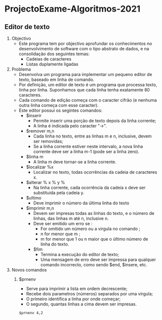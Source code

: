 # ProjectoExame-Algoritmos-2021
## Editor de texto



1. Objectivo
   -   Este programa tem por objectivo aprofundar os conhecimentos no desenvolvimento de software com o tipo abstrato de dados, e na consolidação dos seguintes temas:
       -   Cadeias de caracteres
       -   Listas duplamente ligadas
2. Problema
   - Desenvolva um programa para implementar um pequeno editor de texto, baseado em linha de comando. 
   - Por definição, um editor de texto é um programa que processa texto, linha por linha. Suponhamos que cada linha tenha exatamente 80 caracteres. 
   - Cada comando de edição começa com o caracter cifrão (e nenhuma outra linha começa com esse caracter).
   - Este editor possui os segintes comandos:
     - $inserir
       - Permite inserir uma porção de texto depois da linha corrente;
       - A linha é indicada pelo caracter "->". 
     - $remover m,n
       - Cada linha no texto, entre as linhas m e n, inclusive, devem ser removidas;
       - Se a linha corrente estiver neste intervalo, a nova linha corrente deve ser a linha m-1 (pode ser a linha zero).
     - $linha m
       - A linha m deve tornar-se a linha corrente.
     - $localizar %x
       - Localizar no texto, todas ocorrências da cadeia de caracteres x.
     - $alterar % x % y %
       - Na linha corrente, cada ocorrência da cadeia x deve ser substituida pela cadeia y.
     - $ultimo
       - Deve imprimir o número da última linha do texto
     - $imprimir m,n
       - Devem ser impresas todas as linhas do texto, e o número de linhas, das linhas m até n, inclusive n.
       - Deve ser emitido um erro se :
         - For omitido um número ou a virgula no comando ;
         - n for menor que m ;
         - m for menor que 1 ou n maior que o último número de linha do texto.
       - $fim
         - Termina a execução do editor de texto;
         - Uma mensagem de erro deve ser impressa para qualquer comando incorrecto, como sendo $end, $insere, etc.
  3. Novos comandos
     1. $prnenv
         -  Serve para imprimir a lista em ordem decrescente;
         -  Recebe dois parametros (números) separados por uma virgula;
         -  O primeiro identifica a linha por onde começar;
         -  O segundo, quantas linhas a cima devem ser impresas.
        <code>
        $prnenv 4,2
        
        </code>

